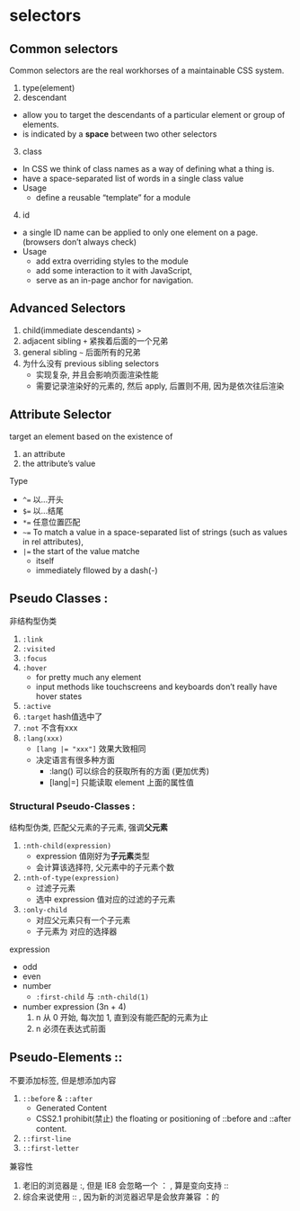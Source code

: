 # selectors

## Common selectors

Common selectors are the real workhorses of a maintainable CSS system.

1. type(element)
2. descendant
  - allow you to target the descendants of a particular element or group of elements.
  - is indicated by a **space** between two other selectors
3. class
  - In CSS we think of class names as a way of defining what a thing is.
  - have a space-separated list of words in a single class value
  - Usage
    + define a reusable “template” for a module  
4. id
  - a single ID name can be applied to only one element on a page. (browsers don’t always check)
  - Usage
    + add extra overriding styles to the module
    + add some interaction to it with JavaScript,
    + serve as an in-page anchor for navigation.

## Advanced Selectors

1. child(immediate descendants) `>`
2. adjacent sibling `+` 紧挨着后面的一个兄弟
3. general sibling  `~` 后面所有的兄弟
4. 为什么没有 previous sibling selectors
    - 实现复杂, 并且会影响页面渲染性能
    - 需要记录渲染好的元素的, 然后 apply, 后置则不用, 因为是依次往后渲染

## Attribute Selector

target an element based on the existence of

1. an attribute 
2. the attribute’s value

Type

- `^=` 以...开头
- `$=` 以...结尾
- `*=` 任意位置匹配
- `~=` To match a value in a space-separated list of strings (such as values in rel attributes),  
- `|=`  the start of the value matche
    + itself
    + immediately fllowed by a dash(-)

## Pseudo Classes :

非结构型伪类

1. `:link`
2. `:visited`
3. `:focus`
4. `:hover`
    - for pretty much any element
    - input methods like touchscreens and keyboards don’t really have hover states
5. `:active`
6. `:target` hash值选中了
7. `:not` 不含有xxx
8. `:lang(xxx)`
    - `[lang |= "xxx"]` 效果大致相同
    - 决定语言有很多种方面
        + :lang() 可以综合的获取所有的方面 (更加优秀)
        + [lang|=] 只能读取 element 上面的属性值


### Structural Pseudo-Classes :

结构型伪类, 匹配父元素的子元素, 强调**父元素**

1. `:nth-child(expression)`
   - expression 值刚好为**子元素**类型
   - 会计算该选择符, 父元素中的子元素个数
2. `:nth-of-type(expression)`
   - 过滤子元素
   - 选中 expression 值对应的过滤的子元素
3. `:only-child`
    - 对应父元素只有一个子元素
    - 子元素为 对应的选择器

expression

+ odd
+ even
+ number
    - `:first-child` 与 `:nth-child(1)`
+ number expression (3n + 4)
    1. n 从 0 开始, 每次加 1, 直到没有能匹配的元素为止
    2. n 必须在表达式前面

## Pseudo-Elements ::

不要添加标签, 但是想添加内容 
 
1. `::before` & `::after`
    - Generated Content
    - CSS2.1  prohibit(禁止) the floating or positioning of ::before and ::after content. 
2. `::first-line` 
3. `::first-letter`

兼容性

1. 老旧的浏览器是 :, 但是 IE8 会忽略一个 ： , 算是变向支持 :: 
2. 综合来说使用 :: , 因为新的浏览器迟早是会放弃兼容 ：的


   
